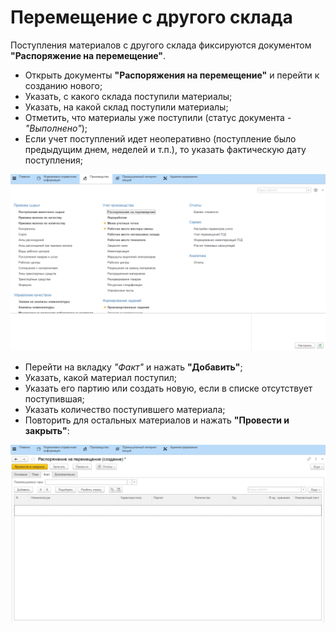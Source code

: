 # Перемещение с другого склада


Поступления материалов с другого склада фиксируются документом
**"Распоряжение на перемещение"**.

-   Открыть документы **"Распоряжения на перемещение"** и перейти к созданию нового;
-   Указать, с какого склада поступили материалы;
-   Указать, на какой склад поступили материалы;
-   Отметить, что материалы уже поступили (статус документа - *"Выполнено"*);
-   Если учет поступлений идет неоперативно (поступление было предыдущим
    днем, неделей и т.п.), то указать фактическую дату поступления;

![](ReceiptOfMaterials.assets/1.gif)

-   Перейти на вкладку *"Факт"* и нажать **"Добавить"**;
-   Указать, какой материал поступил;
-   Указать его партию или создать новую, если в списке отсутствует поступившая;
-   Указать количество поступившего материала;
-   Повторить для остальных материалов и нажать **"Провести и закрыть"**:

![](ReceiptOfMaterials.assets/2.gif)